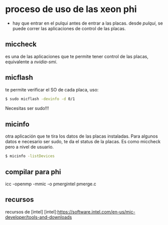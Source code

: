 # proceso de uso de las xeon phi
- hay que entrar en el pulqui antes de entrar a las placas.
desde *pulqui*, se puede correr las aplicaciones de control de las placas.
## miccheck
es una de las aplicaciones que te permite tener control de las placas, equivalente a *nvidia-smi*.
## micflash
te permite verificar el SO de cada placa, uso:
```sh
$ sudo micflash -devinfo -d 0/1
```
Necesitas ser sudo!!!

## micinfo
otra aplicación que te tira los datos de las placas instaladas.
Para algunos datos e necesario ser sudo, te da el status de la placas.
Es como miccheck pero a nivel de usuario.
```sh
$ micinfo -listDevices
```
## compilar para phi
icc -openmp -mmic -o pmergintel pmerge.c 


## recursos
recursos de [intel]
[intel]:https://software.intel.com/en-us/mic-developer/tools-and-downloads






